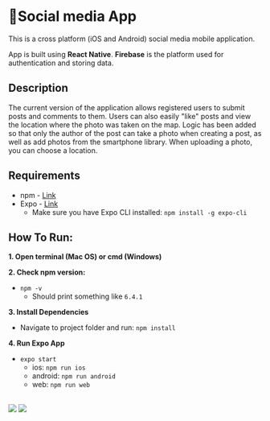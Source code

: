 <h1> 📎Social media App</h1>

<p>This is a cross platform (iOS and Android) social media mobile application.</p>
<p>App is built using <b>React Native</b>. <b>Firebase</b> is the platform used for authentication and storing data.</p>

## Description

<p>The current version of the application allows registered users to submit posts and comments to them. Users can also easily "like" posts and view the location where the photo was taken on the map. Logic has been added so that only the author of the post can take a photo when creating a post, as well as add photos from the smartphone library. When uploading a photo, you can choose a location.  </p>

## Requirements
* npm - [Link](https://www.npmjs.com/get-npm)
* Expo - [Link](https://expo.io/)
  - Make sure you have Expo CLI installed: `npm install -g expo-cli`
  
## How To Run:
**1. Open terminal (Mac OS) or cmd (Windows)**  

**2. Check npm version:**
* `npm -v`
  - Should print something like `6.4.1`

**3. Install Dependencies**
* Navigate to project folder and run: `npm install`

**4. Run Expo App**
* `expo start`
  - ios: `npm run ios`
  - android: `npm run android`
  - web: `npm run web`
 <br>
 <img src="./myNewProject/assets/screen-01.png">
 <img src="./myNewProject/assets/screen-02.png">
